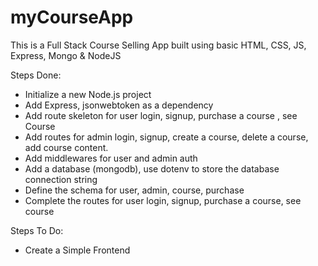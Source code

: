 # myCourseApp
This is a Full Stack Course Selling App built using basic HTML, CSS, JS, Express, Mongo &amp; NodeJS


Steps Done: 

 - Initialize a new Node.js project
 - Add Express, jsonwebtoken as a dependency
 - Add route skeleton for user login, signup, purchase a course , see Course
 - Add routes for admin login, signup, create a course, delete a course, add course content.
 - Add middlewares for user and admin auth
 - Add a database (mongodb), use dotenv to store the database connection string
 - Define the schema for user, admin, course, purchase
 - Complete the routes for user login, signup, purchase a course, see course
 

Steps To Do:

 - Create a Simple Frontend
